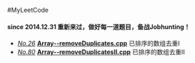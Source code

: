 #MyLeetCode
####   since 2014.12.31 重新来过，做好每一道题目，备战Jobhunting！

- [*No.26*](https://oj.leetcode.com/problems/remove-duplicates-from-sorted-array/ "problem")    [**Array--removeDuplicates.cpp**](https://github.com/1990yanjing/MyLeetCode/blob/master/Array--removeDuplicates.cpp "code") 已排序的数组去重I 
- [*No.80*](https://oj.leetcode.com/problems/remove-duplicates-from-sorted-array-ii/ "problem")    [**Array--removeDuplicatesII.cpp**](https://github.com/1990yanjing/MyLeetCode/blob/master/Array--removeDuplicatesII.cpp "code") 已排序的数组去重II 

